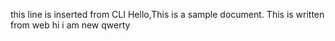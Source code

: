 this line is inserted from CLI
Hello,This is a sample document.
This is written from web
hi i am new qwerty
